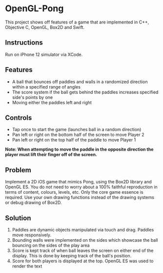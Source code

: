 # OpenGL-Pong

This project shows off features of a game that are implemented in C++, Objective C, OpenGL, Box2D and Swift.

## Instructions
Run on iPhone 12 simulator via XCode.

## Features
- A ball that bounces off paddles and walls in a randomized direction within a specified range of angles
- The score system if the ball gets behind the paddles increases specified side's points by one
- Moving either the paddles left and right

## Controls
- Tap once to start the game (launches ball in a random direction)
- Pan left or right on the bottom half of the screen to move Player 2
- Pan left or right on the top half of the paddle to move Player 1

**Note: When attempting to move the paddle in the opposite direction the player must lift their finger off of the screen.**

## Problem
Implement a 2D iOS game that mimics Pong, using the Box2D library and OpenGL ES. You do not need to worry about a 100% faithful reproduction in terms of content, colours, levels, etc. Only the core game essence is required. Use your own drawing functions instead of the drawing systems or debug drawing of Box2D.

## Solution
1. Paddles are dynamic objects manipulated via touch and drag. Paddles move responsively.
2. Bounding walls were implemented on the sides which showcase the ball bouncing on the sides of the play area
3. Score is kept track of when ball leaves the screen on either end of the display. This is done by keeping track of the ball's position.
4. Score for both players is displayed at the top. OpenGL ES was used to render the text

